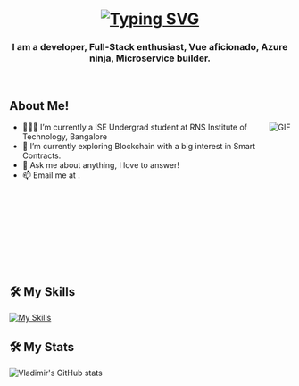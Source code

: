 <h1 align="center">
   <a href="https://git.io/typing-svg"><img src="https://readme-typing-svg.herokuapp.com?font=Press+Start+2P&pause=1000&width=435&lines=Hi%2C+I'm+Vladimir+Stalin;Welcome+to+my+profile" alt="Typing SVG" /></a>
</h1>

<h3 align="center">I am a developer, Full-Stack enthusiast, Vue aficionado, Azure ninja, Microservice builder.</h3>
</br>

## About Me!
<img align="right" alt="GIF" src="https://media.giphy.com/media/LmNwrBhejkK9EFP504/giphy.gif" />

- 👨🏽‍💻 I’m currently a ISE Undergrad student at RNS Institute of Technology, Bangalore
- 🌱 I’m currently exploring Blockchain with a big interest in Smart Contracts. 
- 💬 Ask me about anything, I love to answer!
- 📫 Email me at []().

</br></br></br></br></br></br></br></br>

## 🛠️ My Skills
[![My Skills](https://skillicons.dev/icons?i=js,html,css,react,angular,vite,java,spring,py,flutter,cpp,vscode)](https://skillicons.dev)

## 🛠️ My Stats
![Vladimir's GitHub stats](https://github-readme-stats.vercel.app/api?username=Bolshevik1903&show_icons=true&theme=radical)
